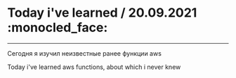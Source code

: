 # Today i've learned  / 20.09.2021 :monocled_face:
____

Сегодня я изучил неизвестные ранее функции aws

Today i've learned aws functions, about which i never knew

